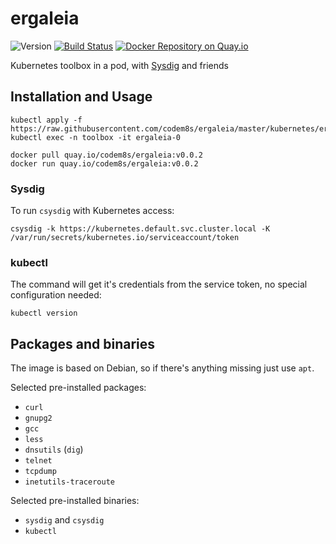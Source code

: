 # ergaleia
![Version](https://img.shields.io/badge/version-v0.0.2-brightgreen.svg)
[![Build Status](https://secure.travis-ci.org/codem8s/ergaleia.svg?branch=master)](http://travis-ci.org/codem8s/ergaleia)
[![Docker Repository on Quay.io](https://quay.io/repository/codem8s/ergaleia/status "Docker Repository on Quay.io")](https://quay.io/repository/codem8s/ergaleia)

Kubernetes toolbox in a pod, with [Sysdig](https://github.com/draios/sysdig) and friends

## Installation and Usage

    kubectl apply -f https://raw.githubusercontent.com/codem8s/ergaleia/master/kubernetes/ergaleia.yaml
    kubectl exec -n toolbox -it ergaleia-0

    docker pull quay.io/codem8s/ergaleia:v0.0.2
    docker run quay.io/codem8s/ergaleia:v0.0.2

### Sysdig

To run `csysdig` with Kubernetes access:

    csysdig -k https://kubernetes.default.svc.cluster.local -K /var/run/secrets/kubernetes.io/serviceaccount/token
    
### kubectl

The command will get it's credentials from the service token, no special configuration needed:

    kubectl version

## Packages and binaries

The image is based on Debian, so if there's anything missing just use `apt`.

Selected pre-installed packages:
- `curl`
- `gnupg2`
- `gcc`
- `less`
- `dnsutils` (`dig`)
- `telnet`
- `tcpdump`
- `inetutils-traceroute`

Selected pre-installed binaries:
- `sysdig` and `csysdig`
- `kubectl`